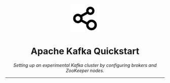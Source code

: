<br />
<p align="center">
  <a href="">
    <img src=".logo.png" alt="Logo" width="90" height="90">
  </a>

  <h1 align="center">Apache Kafka Quickstart</h1>

  <p align="center"><i>Setting up an experimental Kafka cluster by configuring brokers and ZooKeeper nodes.</i>
  </p>
</p>

---
